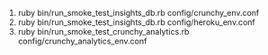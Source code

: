 1. ruby bin/run_smoke_test_insights_db.rb config/crunchy_env.conf
2. ruby bin/run_smoke_test_insights_db.rb config/heroku_env.conf 
3. ruby bin/run_smoke_test_crunchy_analytics.rb config/crunchy_analytics_env.conf